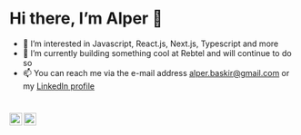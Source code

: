 # Hi there, I’m Alper 👋 

- 👀 I’m interested in Javascript, React.js, Next.js, Typescript and more
- 🌱 I’m currently building something cool at Rebtel and will continue to do so
- 📫 You can reach me via the e-mail address alper.baskir@gmail.com or my [LinkedIn profile](https://www.linkedin.com/in/alper-ba%C5%9Fk%C4%B1r-a4946398/)

<!---
alperbaskir/alperbaskir is a ✨ special ✨ repository because its `README.md` (this file) appears on your GitHub profile.
You can click the Preview link to take a look at your changes.
--->
#
  <a target="_blank" href="https://www.linkedin.com/in/alperbaskir/">
    <img align="left" alt="Alper's LinkdeIn" width="22px" src="https://cdn.jsdelivr.net/npm/simple-icons@v3/icons/linkedin.svg" />
  </a>
  <a target="_blank" href="https://medium.com/@alperbaskir/">
    <img align="left" alt="Alper's Medium" width="22px" src="https://cdn.jsdelivr.net/npm/simple-icons@v3/icons/medium.svg" />
  </a>
